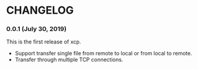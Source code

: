 # CHANGELOG

### 0.0.1 (July 30, 2019)

This is the first release of xcp.

- Support transfer single file from remote to local or from local to remote.
- Transfer through multiple TCP connections.
